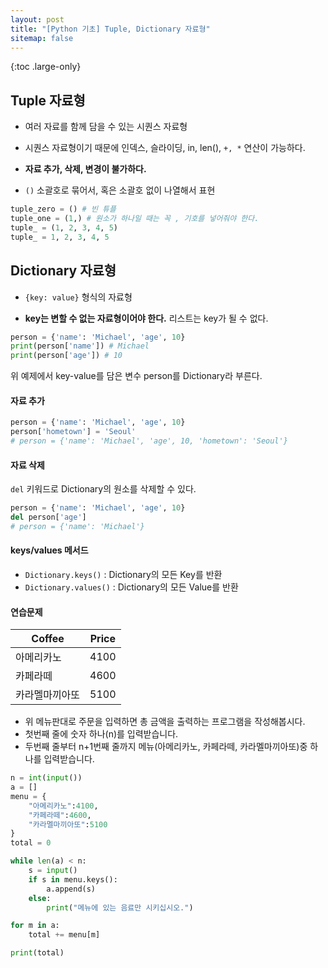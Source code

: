 ```yaml
---
layout: post
title: "[Python 기초] Tuple, Dictionary 자료형"
sitemap: false
---
```


{:toc .large-only}

## Tuple 자료형

- 여러 자료를 함께 담을 수 있는 시퀀스 자료형

- 시퀀스 자료형이기 때문에 인덱스, 슬라이딩, in, len(), `+, *` 연산이 가능하다.

- **자료 추가, 삭제, 변경이 불가하다.**

- `()` 소괄호로 묶어서, 혹은 소괄호 없이 나열해서 표현

```python
tuple_zero = () # 빈 튜플
tuple_one = (1,) # 원소가 하나일 때는 꼭 , 기호를 넣어줘야 한다.
tuple_ = (1, 2, 3, 4, 5)
tuple_ = 1, 2, 3, 4, 5
```

## Dictionary 자료형

- `{key: value}` 형식의 자료형

- **key는 변할 수 없는 자료형이어야 한다.** 리스트는 key가 될 수 없다.

```python
person = {'name': 'Michael', 'age', 10}
print(person['name']) # Michael
print(person['age']) # 10
```

위 예제에서 key-value를 담은 변수 person를 Dictionary라 부른다.

#### 자료 추가

```python
person = {'name': 'Michael', 'age', 10}
person['hometown'] = 'Seoul'
# person = {'name': 'Michael', 'age', 10, 'hometown': 'Seoul'}
```

#### 자료 삭제

`del` 키워드로 Dictionary의 원소를 삭제할 수 있다.

```python
person = {'name': 'Michael', 'age', 10}
del person['age']
# person = {'name': 'Michael'}
```

#### keys/values 메서드

- `Dictionary.keys()` : Dictionary의 모든 Key를 반환
- `Dictionary.values()` : Dictionary의 모든 Value를 반환

#### 연습문제

| Coffee         | Price |
| -------------- | ----- |
| 아메리카노     | 4100  |
| 카페라떼       | 4600  |
| 카라멜마끼아또 | 5100  |

- 위 메뉴판대로 주문을 입력하면 총 금액을 출력하는 프로그램을 작성해봅시다.
- 첫번째 줄에 숫자 하나(n)를 입력받습니다.
- 두번째 줄부터 n+1번째 줄까지 메뉴(아메리카노, 카페라떼, 카라멜마끼아또)중 하나를 입력받습니다.

```python
n = int(input())
a = []
menu = {
    "아메리카노":4100,
    "카페라떼":4600,
    "카라멜마끼아또":5100
}
total = 0

while len(a) < n:
    s = input()
    if s in menu.keys():
        a.append(s)
    else:
        print("메뉴에 있는 음료만 시키십시오.")

for m in a:
    total += menu[m]

print(total)
```
